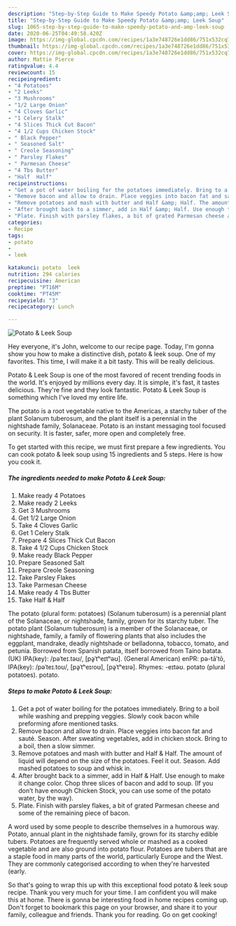 ```yaml
---
description: "Step-by-Step Guide to Make Speedy Potato &amp;amp; Leek Soup"
title: "Step-by-Step Guide to Make Speedy Potato &amp;amp; Leek Soup"
slug: 1065-step-by-step-guide-to-make-speedy-potato-and-amp-leek-soup
date: 2020-06-25T04:49:58.420Z
image: https://img-global.cpcdn.com/recipes/1a3e748726e1dd86/751x532cq70/potato-leek-soup-recipe-main-photo.jpg
thumbnail: https://img-global.cpcdn.com/recipes/1a3e748726e1dd86/751x532cq70/potato-leek-soup-recipe-main-photo.jpg
cover: https://img-global.cpcdn.com/recipes/1a3e748726e1dd86/751x532cq70/potato-leek-soup-recipe-main-photo.jpg
author: Mattie Pierce
ratingvalue: 4.4
reviewcount: 15
recipeingredient:
- "4 Potatoes"
- "2 Leeks"
- "3 Mushrooms"
- "1/2 Large Onion"
- "4 Cloves Garlic"
- "1 Celery Stalk"
- "4 Slices Thick Cut Bacon"
- "4 1/2 Cups Chicken Stock"
- " Black Pepper"
- " Seasoned Salt"
- " Creole Seasoning"
- " Parsley Flakes"
- " Parmesan Cheese"
- "4 Tbs Butter"
- "Half  Half"
recipeinstructions:
- "Get a pot of water boiling for the potatoes immediately. Bring to a boil while washing and prepping veggies. Slowly cook bacon while preforming afore mentioned tasks."
- "Remove bacon and allow to drain. Place veggies into bacon fat and sauté. Season. After sweating vegetables, add in chicken stock. Bring to a boil, then a slow simmer."
- "Remove potatoes and mash with butter and Half &amp; Half. The amount of liquid will depend on the size of the potatoes. Feel it out. Season. Add mashed potatoes to soup and whisk in."
- "After brought back to a simmer, add in Half &amp; Half. Use enough to make it change color. Chop three slices of bacon and add to soup. (If you don’t have enough Chicken Stock, you can use some of the potato water, by the way)."
- "Plate. Finish with parsley flakes, a bit of grated Parmesan cheese and some of the remaining piece of bacon."
categories:
- Recipe
tags:
- potato
- 
- leek

katakunci: potato  leek 
nutrition: 294 calories
recipecuisine: American
preptime: "PT16M"
cooktime: "PT45M"
recipeyield: "3"
recipecategory: Lunch

---
```



![Potato &amp; Leek Soup](https://img-global.cpcdn.com/recipes/1a3e748726e1dd86/751x532cq70/potato-leek-soup-recipe-main-photo.jpg)

Hey everyone, it's John, welcome to our recipe page. Today, I'm gonna show you how to make a distinctive dish, potato &amp; leek soup. One of my favorites. This time, I will make it a bit tasty. This will be really delicious.

Potato &amp; Leek Soup is one of the most favored of recent trending foods in the world. It's enjoyed by millions every day. It is simple, it's fast, it tastes delicious. They're fine and they look fantastic. Potato &amp; Leek Soup is something which I've loved my entire life.

The potato is a root vegetable native to the Americas, a starchy tuber of the plant Solanum tuberosum, and the plant itself is a perennial in the nightshade family, Solanaceae. Potato is an instant messaging tool focused on security. It is faster, safer, more open and completely free.


To get started with this recipe, we must first prepare a few ingredients. You can cook potato &amp; leek soup using 15 ingredients and 5 steps. Here is how you cook it.

<!--inarticleads1-->

##### The ingredients needed to make Potato &amp; Leek Soup:

1. Make ready 4 Potatoes
1. Make ready 2 Leeks
1. Get 3 Mushrooms
1. Get 1/2 Large Onion
1. Take 4 Cloves Garlic
1. Get 1 Celery Stalk
1. Prepare 4 Slices Thick Cut Bacon
1. Take 4 1/2 Cups Chicken Stock
1. Make ready  Black Pepper
1. Prepare  Seasoned Salt
1. Prepare  Creole Seasoning
1. Take  Parsley Flakes
1. Take  Parmesan Cheese
1. Make ready 4 Tbs Butter
1. Take Half &amp; Half


The potato (plural form: potatoes) (Solanum tuberosum) is a perennial plant of the Solanaceae, or nightshade, family, grown for its starchy tuber. The potato plant (Solanum tuberosum) is a member of the Solanaceae, or nightshade, family, a family of flowering plants that also includes the eggplant, mandrake, deadly nightshade or belladonna, tobacco, tomato, and petunia. Borrowed from Spanish patata, itself borrowed from Taíno batata. (UK) IPA(key): /pəˈteɪ.təʊ/, [pə̥ˈtʰeɪtʰəʊ]. (General American) enPR: pə-tāʹtō, IPA(key): /pəˈteɪ.toʊ/, [pə̥ˈtʰeɪɾoʊ], [pə̥ˈtʰeɪɾə]. Rhymes: -eɪtəʊ. potato (plural potatoes). potato. 

<!--inarticleads2-->

##### Steps to make Potato &amp; Leek Soup:

1. Get a pot of water boiling for the potatoes immediately. Bring to a boil while washing and prepping veggies. Slowly cook bacon while preforming afore mentioned tasks.
1. Remove bacon and allow to drain. Place veggies into bacon fat and sauté. Season. After sweating vegetables, add in chicken stock. Bring to a boil, then a slow simmer.
1. Remove potatoes and mash with butter and Half &amp; Half. The amount of liquid will depend on the size of the potatoes. Feel it out. Season. Add mashed potatoes to soup and whisk in.
1. After brought back to a simmer, add in Half &amp; Half. Use enough to make it change color. Chop three slices of bacon and add to soup. (If you don’t have enough Chicken Stock, you can use some of the potato water, by the way).
1. Plate. Finish with parsley flakes, a bit of grated Parmesan cheese and some of the remaining piece of bacon.


A word used by some people to describe themselves in a humorous way. Potato, annual plant in the nightshade family, grown for its starchy edible tubers. Potatoes are frequently served whole or mashed as a cooked vegetable and are also ground into potato flour. Potatoes are tubers that are a staple food in many parts of the world, particularly Europe and the West. They are commonly categorised according to when they&#39;re harvested (early. 

So that's going to wrap this up with this exceptional food potato &amp; leek soup recipe. Thank you very much for your time. I am confident you will make this at home. There is gonna be interesting food in home recipes coming up. Don't forget to bookmark this page on your browser, and share it to your family, colleague and friends. Thank you for reading. Go on get cooking!
